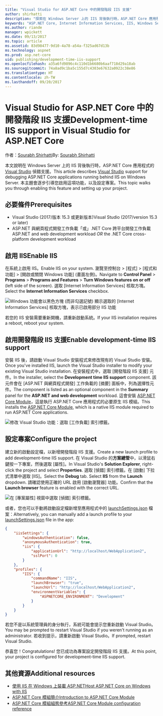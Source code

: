 ```yaml
---
title: "Visual Studio for ASP.NET Core 中的開發階段 IIS 支援"
author: shirhatti
description: "探索在 Windows Server 上的 IIS 背後執行時，ASP.NET Core 應用程式的偵錯支援。"
keywords: "ASP.NET Core, Internet Information Services, IIS, Windows Server, ASP.NET Core Module, 偵錯"
ms.author: riande
manager: wpickett
ms.date: 09/13/2017
ms.topic: article
ms.assetid: 83d98477-9d10-4a78-a54a-f325ad67d13b
ms.technology: aspnet
ms.prod: asp.net-core
uid: publishing/development-time-iis-support
ms.openlocfilehash: a35a6fd9896c4c110d1b6680b6aaf718d29a18ab
ms.sourcegitcommit: 74a8ad9c1ba5c155d7c4303e67632a0922c38e86
ms.translationtype: HT
ms.contentlocale: zh-TW
ms.lasthandoff: 09/20/2017
---
```

# <a name="development-time-iis-support-in-visual-studio-for-aspnet-core"></a><span data-ttu-id="63def-104">Visual Studio for ASP.NET Core 中的開發階段 IIS 支援</span><span class="sxs-lookup"><span data-stu-id="63def-104">Development-time IIS support in Visual Studio for ASP.NET Core</span></span>

<span data-ttu-id="63def-105">作者：[Sourabh Shirhatti](https://twitter.com/sshirhatti)</span><span class="sxs-lookup"><span data-stu-id="63def-105">By: [Sourabh Shirhatti](https://twitter.com/sshirhatti)</span></span>

<span data-ttu-id="63def-106">本文說明在 Windows Server 上的 IIS 背後執行時，ASP.NET Core 應用程式的 [Visual Studio](https://www.visualstudio.com/vs/) 偵錯支援。</span><span class="sxs-lookup"><span data-stu-id="63def-106">This article describes [Visual Studio](https://www.visualstudio.com/vs/) support for debugging ASP.NET Core applications running behind IIS on Windows Server.</span></span> <span data-ttu-id="63def-107">本主題會逐步引導您啟用這項功能，以及設定專案。</span><span class="sxs-lookup"><span data-stu-id="63def-107">This topic walks you through enabling this feature and setting up your project.</span></span>

## <a name="prerequisites"></a><span data-ttu-id="63def-108">必要條件</span><span class="sxs-lookup"><span data-stu-id="63def-108">Prerequisites</span></span>

* <span data-ttu-id="63def-109">Visual Studio (2017/版本 15.3 或更新版本)</span><span class="sxs-lookup"><span data-stu-id="63def-109">Visual Studio (2017/version 15.3 or later)</span></span>
* <span data-ttu-id="63def-110">ASP.NET 與網頁程式開發工作負載「或」.NET Core 跨平台開發工作負載</span><span class="sxs-lookup"><span data-stu-id="63def-110">ASP.NET and web development workload *OR* the .NET Core cross-platform development workload</span></span>

## <a name="enable-iis"></a><span data-ttu-id="63def-111">啟用 IIS</span><span class="sxs-lookup"><span data-stu-id="63def-111">Enable IIS</span></span>

<span data-ttu-id="63def-112">在系統上啟用 IIS。</span><span class="sxs-lookup"><span data-stu-id="63def-112">Enable IIS on your system.</span></span> <span data-ttu-id="63def-113">瀏覽至控制台 > [程式] > [程式和功能] > [開啟或關閉 Windows 功能] \(畫面左側)。</span><span class="sxs-lookup"><span data-stu-id="63def-113">Navigate to **Control Panel** > **Programs** > **Programs and Features** > **Turn Windows features on or off** (left side of the screen).</span></span> <span data-ttu-id="63def-114">選取 [Internet Information Services] 核取方塊。</span><span class="sxs-lookup"><span data-stu-id="63def-114">Select the **Internet Information Services** checkbox.</span></span>

![Windows 功能會以黑色方塊 (而非勾選記號) 顯示選取的 [Internet Information Services] 核取方塊，表示已啟用部分 IIS 功能](development-time-iis-support/_static/enable_iis.png)

<span data-ttu-id="63def-116">若您的 IIS 安裝需要重新開機，請重新啟動系統。</span><span class="sxs-lookup"><span data-stu-id="63def-116">If your IIS installation requires a reboot, reboot your system.</span></span>

## <a name="enable-development-time-iis-support"></a><span data-ttu-id="63def-117">啟用開發階段 IIS 支援</span><span class="sxs-lookup"><span data-stu-id="63def-117">Enable development-time IIS support</span></span>

<span data-ttu-id="63def-118">安裝 IIS 後，請啟動 Visual Studio 安裝程式來修改現有的 Visual Studio 安裝。</span><span class="sxs-lookup"><span data-stu-id="63def-118">Once you've installed IIS, launch the Visual Studio installer to modify your existing Visual Studio installation.</span></span> <span data-ttu-id="63def-119">在安裝程式中，選取 [開發階段 IIS 支援] 元件。</span><span class="sxs-lookup"><span data-stu-id="63def-119">In the installer, select the **Development time IIS support** component.</span></span> <span data-ttu-id="63def-120">該元件會在 [ASP.NET 與網頁程式開發] 工作負載的 [摘要] 面板中，列為選擇性元件。</span><span class="sxs-lookup"><span data-stu-id="63def-120">The component is listed as an optional component in the **Summary** panel for the **ASP.NET and web development** workload.</span></span> <span data-ttu-id="63def-121">這會安裝 [ASP.NET Core Module](xref:fundamentals/servers/aspnet-core-module)，這是執行 ASP.NET Core 應用程式的必要原生 IIS 模組。</span><span class="sxs-lookup"><span data-stu-id="63def-121">This installs the [ASP.NET Core Module](xref:fundamentals/servers/aspnet-core-module), which is a native IIS module required to run ASP.NET Core applications.</span></span>

![修改 Visual Studio 功能：選取 [工作負載] 索引標籤。](development-time-iis-support/_static/development_time_support.png)

## <a name="configure-the-project"></a><span data-ttu-id="63def-125">設定專案</span><span class="sxs-lookup"><span data-stu-id="63def-125">Configure the project</span></span>

<span data-ttu-id="63def-126">建立新的啟動設定檔，以新增開發階段 IIS 支援。</span><span class="sxs-lookup"><span data-stu-id="63def-126">Create a new launch profile to add development-time IIS support.</span></span> <span data-ttu-id="63def-127">在 Visual Studio 的**方案總管**中，以滑鼠右鍵按一下專案，然後選取 [屬性]。</span><span class="sxs-lookup"><span data-stu-id="63def-127">In Visual Studio's **Solution Explorer**, right-click the project and select **Properties**.</span></span> <span data-ttu-id="63def-128">選取 [偵錯] 索引標籤。在 [啟動] 下拉式清單中選取 [IIS]。</span><span class="sxs-lookup"><span data-stu-id="63def-128">Select the **Debug** tab. Select **IIS** from the **Launch** dropdown.</span></span> <span data-ttu-id="63def-129">請確認使用正確的 URL 啟用 [啟動瀏覽器] 功能。</span><span class="sxs-lookup"><span data-stu-id="63def-129">Confirm that the **Launch browser** feature is enabled with the correct URL.</span></span>

![在 [專案屬性] 視窗中選取 [偵錯] 索引標籤。](development-time-iis-support/_static/project_properties.png)

<span data-ttu-id="63def-134">或者，您也可以手動將啟動設定檔新增至應用程式中的 [launchSettings.json](http://json.schemastore.org/launchsettings) 檔案：</span><span class="sxs-lookup"><span data-stu-id="63def-134">Alternatively, you can manually add a launch profile to your [launchSettings.json](http://json.schemastore.org/launchsettings) file in the app:</span></span>

```json
{
    "iisSettings": {
        "windowsAuthentication": false,
        "anonymousAuthentication": true,
        "iis": {
            "applicationUrl": "http://localhost/WebApplication2",
            "sslPort": 0
        }
    },
    "profiles": {
        "IIS": {
            "commandName": "IIS",
            "launchBrowser": "true",
            "launchUrl": "http://localhost/WebApplication2",
            "environmentVariables": {
                "ASPNETCORE_ENVIRONMENT": "Development"
            }
        }
    }
}
```

<span data-ttu-id="63def-135">若您不是以系統管理員的身分執行，系統可能會提示您重新啟動 Visual Studio。</span><span class="sxs-lookup"><span data-stu-id="63def-135">You may be prompted to restart Visual Studio if you weren't running as an administrator.</span></span> <span data-ttu-id="63def-136">若收到提示，請重新啟動 Visual Studio。</span><span class="sxs-lookup"><span data-stu-id="63def-136">If prompted, restart Visual Studio.</span></span>

<span data-ttu-id="63def-137">恭喜您！</span><span class="sxs-lookup"><span data-stu-id="63def-137">Congratulations!</span></span> <span data-ttu-id="63def-138">您已成功為專案設定開發階段 IIS 支援。</span><span class="sxs-lookup"><span data-stu-id="63def-138">At this point, your project is configured for development-time IIS support.</span></span> 

## <a name="additional-resources"></a><span data-ttu-id="63def-139">其他資源</span><span class="sxs-lookup"><span data-stu-id="63def-139">Additional resources</span></span>

* [<span data-ttu-id="63def-140">使用 IIS 在 Windows 上裝載 ASP.NET</span><span class="sxs-lookup"><span data-stu-id="63def-140">Host ASP.NET Core on Windows with IIS</span></span>](xref:publishing/iis)
* [<span data-ttu-id="63def-141">ASP.NET Core 模組簡介</span><span class="sxs-lookup"><span data-stu-id="63def-141">Introduction to ASP.NET Core Module</span></span>](xref:fundamentals/servers/aspnet-core-module)
* [<span data-ttu-id="63def-142">ASP.NET Core 模組組態參考</span><span class="sxs-lookup"><span data-stu-id="63def-142">ASP.NET Core Module configuration reference</span></span>](xref:hosting/aspnet-core-module)
